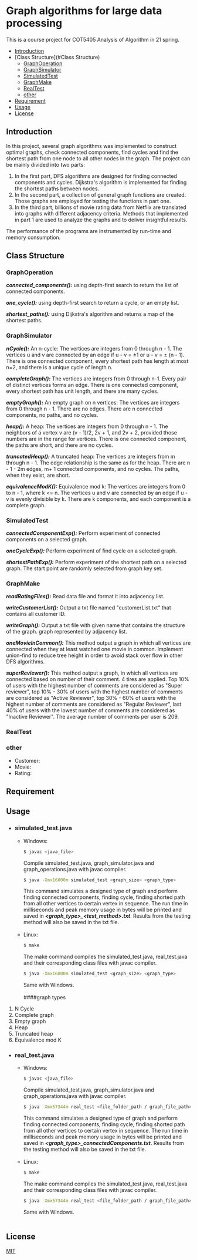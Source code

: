 # Graph algorithms for large data processing

This is a course project for COT5405 Analysis of Algorithm in 21 spring.

- [Introduction](#Introduction)
- [Class Structure](#Class Structure)
    - [GraphOperation](#GraphOperation)
    - [GraphSimulator](#GraphSimulator)
    - [SimulatedTest](#SimulatedTest)
    - [GraphMake](#GraphMake)
    - [RealTest](#RealTest)
    - [other](#other)
- [Requirement](#Requirement)
- [Usage](#Usage)
- [License](#license)

## Introduction

In this project, several graph algorithms was implemented to construct optimal graphs, check connected components, find
cycles and find the shortest path from one node to all other nodes in the graph. The project can be mainly divided into
two parts:

1. In the first part, DFS algorithms are designed for finding connected components and cycles. Dijkstra's algorithm is
   implemented for finding the shortest paths between nodes.
2. In the second part, a collection of general graph functions are created. Those graphs are employed for testing the
   functions in part one.
3. In the third part, billions of movie rating data from Netflix are translated into graphs with different adjacency
   criteria. Methods that implemented in part 1 are used to analyze the graphs and to deliver insightful results.

The performance of the programs are instrumented by run-time and memory consumption.

## Class Structure

### GraphOperation
***connected_components():*** using depth-first search to return the list of connected components.

***one_cycle():*** using depth-first search to return a cycle, or an empty list.

***shortest_paths():*** using Dijkstra's algorithm and returns a map of the shortest paths.
### GraphSimulator
***nCycle():*** An n-cycle: The vertices are integers from 0 through n - 1. The vertices u and v are connected by an edge if u - v = ±1 or u - v = ± (n - 1). There is one connected component, every shortest path has length at most n=2, and there is a unique cycle of length n.

***completeGraph():*** The vertices are integers from 0 through n-1. Every pair of distinct vertices forms an edge. There is one connected component, every shortest path has unit length, and there are many cycles.

***emptyGraph():*** An empty graph on n vertices: The vertices are integers from 0 through n - 1. There are no edges. There are n connected components, no paths, and no cycles.

***heap():*** A heap: The vertices are integers from 0 through n - 1. The neighbors of a vertex v are (v - 1)/2, 2v + 1, and 2v + 2, provided those numbers are in the range for vertices. There is one connected component, the paths are short, and there are no cycles.

***truncatedHeap():*** A truncated heap: The vertices are integers from m through n - 1. The edge relationship is the same as for the heap. There are n - 1 - 2m edges, m+ 1 connected components, and no cycles. The paths, when they exist, are short.

***equivalenceModK():*** Equivalence mod k: The vertices are integers from 0 to n - 1, where k <= n. The vertices u and v are connected by an edge if u - v is evenly divisible by k. There are k components, and each component is a complete graph.
### SimulatedTest
***connectedComponentExp():*** Perform experiment of connected components on a selected graph.

***oneCycleExp():*** Perform experiment of find cycle on a selected graph.

***shortestPathExp():*** Perform experiment of the shortest path on a selected graph. The start point are randomly selected from graph key set.
### GraphMake
***readRatingFiles():*** Read data file and format it into adjacency list.

***writeCustomerList():*** Output a txt file named "customerList.txt" that contains all customer ID.

***writeGraph():*** Output a txt file with given name that contains the structure of the graph. graph represented by adjacency list.

***oneMovieInCommon():*** This method output a graph in which all vertices are connected when they at least watched one movie in common. Implement union-find to reduce tree height in order to avoid stack over flow in other DFS algorithms.

***superReviewer():*** This method output a graph, in which all vertices are connected based on number of their comment. 4 tires are applied. Top 10% of users with the highest number of comments are considered as "Super reviewer", top 10% - 30% of users with the highest number of comments are considered as "Active Reviewer", top 30% - 60% of users with the highest number of comments are considered as "Regular Reviewer", last 40% of users with the lowest number of comments are considered as "Inactive Reviewer". The average number of comments per user is 209.

### RealTest

### other

* Customer:
* Movie:
* Rating:

## Requirement

## Usage
* ### simulated_test.java

    * Windows: 
        ```bash
      $ javac <java_file>
        ```
        Compile simulated_test.java, graph_simulator.java and graph_operations.java with javac compiler.
      ```bash
      $ java -Xmx16000m simulated_test <graph_size> <graph_type>
      ```
        This command simulates a designed type of graph and perform finding connected components, finding cycle, finding shorted path from all other vertices to certain vertex in sequence. The run time in milliseconds and peak memory usage in bytes will be printed and saved in ***<graph_type>_<test_method>.txt***. Results from the testing method will also be saved in the txt file.
      <br/>
      <br/>
    * Linux:
        ```bash
        $ make
      ```
      The make command compiles the simulated_test.java, real_test.java and their corresponding class files with javac compiler.
        ```bash
        $ java -Xmx16000m simulated_test <graph_size> <graph_type>
      ```
      Same with Windows.
      <br/>
      <br/>
####graph types
1. N Cycle
2. Complete graph
3. Empty graph
4. Heap
5. Truncated heap
6. Equivalence mod K
* ### real_test.java
    * Windows: 
        ```bash
      $ javac <java_file>
        ```
        Compile simulated_test.java, graph_simulator.java and graph_operations.java with javac compiler.
      ```bash
      $ java -Xmx57344m real_test <file_folder_path / graph_file_path> 
      ```
        This command simulates a designed type of graph and perform finding connected components, finding cycle, finding shorted path from all other vertices to certain vertex in sequence. The run time in milliseconds and peak memory usage in bytes will be printed and saved in ***<graph_type>_connectedComponents.txt***. Results from the testing method will also be saved in the txt file.
      <br/>
      <br/>
    * Linux:
        ```bash
        $ make
      ```
      The make command compiles the simulated_test.java, real_test.java and their corresponding class files with javac compiler.
        ```bash
        $ java -Xmx57344m real_test <file_folder_path / graph_file_path>
      ```
      Same with Windows.
      <br/>
      <br/>

## License

[MIT](https://choosealicense.com/licenses/mit/)